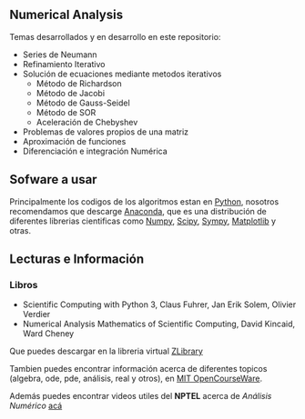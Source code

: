## Numerical Analysis

Temas desarrollados y en desarrollo en este repositorio:

* Series de Neumann
* Refinamiento Iterativo
* Solución de ecuaciones mediante metodos iterativos
	* Método de Richardson
	* Método de Jacobi
	* Método de Gauss-Seidel
	* Método de SOR
	* Aceleración de Chebyshev
* Problemas de valores propios de una matriz
* Aproximación de funciones
* Diferenciación e integración Numérica


## Sofware a usar

Principalmente los codigos de los algoritmos estan en [Python](https://www.python.org/), nosotros recomendamos que descarge [Anaconda](https://www.anaconda.com/distribution/), que es una distribución de diferentes librerias cientificas como [Numpy][1], [Scipy][2], [Sympy][3], [Matplotlib][4] y otras.


[1]: http://www.numpy.org/
[2]: https://www.scipy.org/
[3]: https://www.sympy.org/en/index.html
[4]: https://matplotlib.org/

## Lecturas e Información

### Libros
* Scientific Computing with Python 3, Claus Fuhrer, Jan Erik Solem, Olivier Verdier
* Numerical Analysis Mathematics of Scientific Computing, David Kincaid, Ward Cheney

Que puedes descargar en la libreria virtual [ZLibrary](https://b-ok.cc/)

Tambien puedes encontrar información acerca de diferentes topicos (algebra, ode, pde, análisis, real y otros), en [MIT OpenCourseWare](https://ocw.mit.edu/index.htm).

Además puedes encontrar videos utiles del **NPTEL** acerca de *Análisis Numérico* [acá](https://www.youtube.com/playlist?list=PLoFGL7wppr4tdWBUS-wj-J1AHIVz21fTB) 


